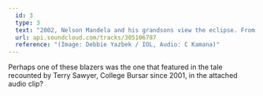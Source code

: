 ```yaml
---
  id: 3
  type: 3
  text: "2002, Nelson Mandela and his grandsons view the eclipse. From the left are Zuko Dlamini, Mbuso Mandela, Andile Mandela. "
  url: api.soundcloud.com/tracks/305106787
  reference: "(Image: Debbie Yazbek / IOL, Audio: C Kamana)"
---
```


Perhaps one of these blazers was the one that featured in the tale recounted by Terry Sawyer, College Bursar since 2001, in the attached audio clip?